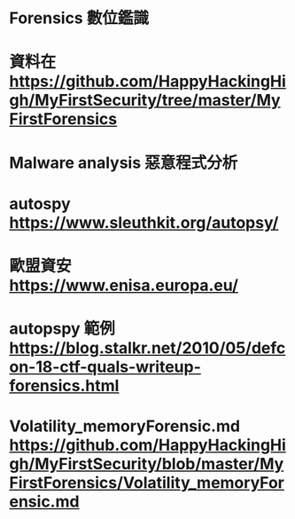 # Forensics 數位鑑識

# 資料在 https://github.com/HappyHackingHigh/MyFirstSecurity/tree/master/MyFirstForensics

# Malware analysis 惡意程式分析


# autospy https://www.sleuthkit.org/autopsy/

# 歐盟資安 https://www.enisa.europa.eu/

# autopspy 範例 https://blog.stalkr.net/2010/05/defcon-18-ctf-quals-writeup-forensics.html

# Volatility_memoryForensic.md https://github.com/HappyHackingHigh/MyFirstSecurity/blob/master/MyFirstForensics/Volatility_memoryForensic.md
